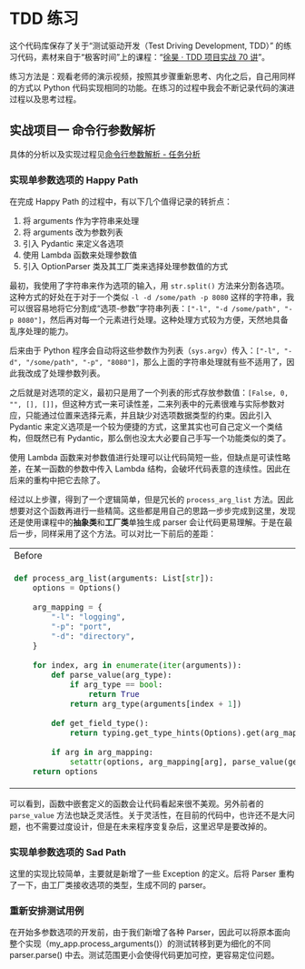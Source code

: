 # TDD 练习

这个代码库保存了关于“测试驱动开发（Test Driving Development, TDD）” 的练习代码，素材来自于“极客时间”上的课程：“[徐昊 · TDD 项目实战 70 讲](https://time.geekbang.org/column/intro/100109401?tab=catalog)”。

练习方法是：观看老师的演示视频，按照其步骤重新思考、内化之后，自己用同样的方式以 Python 代码实现相同的功能。在练习的过程中我会不断记录代码的演进过程以及思考过程。

## 实战项目一 命令行参数解析

具体的分析以及实现过程见[命令行参数解析 - 任务分析](cmd_arg_parser/doc/RequirementAnalysis.md)

### 实现单参数选项的 Happy Path

在完成 Happy Path 的过程中，有以下几个值得记录的转折点：
1. 将 arguments 作为字符串来处理
2. 将 arguments 改为参数列表
3. 引入 Pydantic 来定义各选项
4. 使用 Lambda 函数来处理参数值
5. 引入 OptionParser 类及其工厂类来选择处理参数值的方式

最初，我使用了字符串来作为选项的输入，用 `str.split()` 方法来分割各选项。这种方式的好处在于对于一个类似 `-l -d /some/path -p 8080` 这样的字符串，我可以很容易地将它分割成“选项-参数”字符串列表：`["-l", "-d /some/path", "-p 8080"]`，然后再对每一个元素进行处理。这种处理方式较为方便，天然地具备乱序处理的能力。

后来由于 Python 程序会自动将这些参数作为列表（`sys.argv`）传入：`["-l", "-d", "/some/path", "-p", "8080"]`，那么上面的字符串处理就有些不适用了，因此我改成了处理参数列表。

之后就是对选项的定义，最初只是用了一个列表的形式存放参数值：`[False, 0, "", [], []]`，但这种方式一来可读性差，二来列表中的元素很难与实际参数对应，只能通过位置来选择元素，并且缺少对选项数据类型的约束。因此引入 Pydantic 来定义选项是一个较为便捷的方式，这里其实也可自己定义一个类结构，但既然已有 Pydantic，那么倒也没太大必要自己手写一个功能类似的类了。

使用 Lambda 函数来对参数值进行处理可以让代码简短一些，但缺点是可读性略差，在某一函数的参数中传入 Lambda 结构，会破坏代码表意的连续性。因此在后来的重构中把它去除了。

经过以上步骤，得到了一个逻辑简单，但是冗长的 `process_arg_list` 方法。因此想要对这个函数再进行一些精简。这些都是用自己的思路一步步完成到这里，发现还是使用课程中的**抽象类**和**工厂类**单独生成 parser 会让代码更易理解。于是在最后一步，同样采用了这个方法。可以对比一下前后的差距：

<table>
<tr>
<td>Before</td>
<td>After</td>
</tr>
<tr>
<td>

```python
def process_arg_list(arguments: List[str]):
    options = Options()
    
    arg_mapping = {
        "-l": "logging",
        "-p": "port",
        "-d": "directory",
    }
    
    for index, arg in enumerate(iter(arguments)):
        def parse_value(arg_type):
            if arg_type == bool:
                return True
            return arg_type(arguments[index + 1])
        
        def get_field_type():
            return typing.get_type_hints(Options).get(arg_mapping[arg])
            
        if arg in arg_mapping:
            setattr(options, arg_mapping[arg], parse_value(get_field_type()))
    return options
```

</td>
<td>

```python
def process_arguments(arguments_list: List[str]):
    options = Options()
    for index, arg in enumerate(iter(arguments_list)):
        if arg in option_fields_map:
            option_parser = ParserFactory().get_parser_by_option_type(
                option_type=typing.get_type_hints(Options).get(option_fields_map[arg])
            )

        setattr(options, option_fields_map[arg], option_parser.parse(arguments_list, index))
    return options
```

</td>
</tr>
</table>

可以看到，函数中嵌套定义的函数会让代码看起来很不美观。另外前者的 `parse_value` 方法也缺乏灵活性。关于灵活性，在目前的代码中，也许还不是大问题，也不需要过度设计，但是在未来程序变复杂后，这里迟早是要改掉的。

### 实现单参数选项的 Sad Path

这里的实现比较简单，主要就是新增了一些 Exception 的定义。后将 Parser 重构了一下，由工厂类接收选项的类型，生成不同的 parser。

### 重新安排测试用例

在开始多参数选项的开发前，由于我们新增了各种 Parser，因此可以将原本面向整个实现（my_app.process_arguments()）的测试转移到更为细化的不同 parser.parse() 中去。测试范围更小会使得代码更加可控，更容易定位问题。
